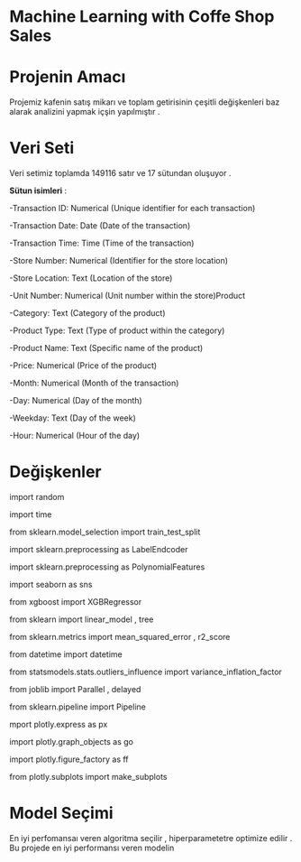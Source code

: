 
# Machine Learning with Coffe Shop Sales           
  
# Projenin Amacı
Projemiz kafenin satış mikarı ve toplam getirisinin çeşitli değişkenleri baz alarak analizini yapmak içşin yapılmıştır .

# Veri Seti
Veri setimiz toplamda 149116 satır ve 17 sütundan oluşuyor . 


**Sütun isimleri** :

-Transaction ID: Numerical (Unique identifier for each transaction)

-Transaction Date: Date (Date of the transaction)

-Transaction Time: Time (Time of the transaction)

-Store Number: Numerical (Identifier for the store location)

-Store Location: Text (Location of the store)

-Unit Number: Numerical (Unit number within the store)Product 

-Category: Text (Category of the product)

-Product Type: Text (Type of product within the category)

-Product Name: Text (Specific name of the product)

-Price: Numerical (Price of the product)

-Month: Numerical (Month of the transaction)

-Day: Numerical (Day of the month)

-Weekday: Text (Day of the week)

-Hour: Numerical (Hour of the day)



# Değişkenler

import random

import time

from sklearn.model_selection import train_test_split

import sklearn.preprocessing as LabelEndcoder 

import sklearn.preprocessing as PolynomialFeatures

import seaborn as sns

from xgboost import XGBRegressor

from sklearn import linear_model , tree

from sklearn.metrics import mean_squared_error , r2_score

from datetime import datetime 

from statsmodels.stats.outliers_influence import variance_inflation_factor

from joblib import Parallel , delayed

from sklearn.pipeline import Pipeline

mport plotly.express as px

import plotly.graph_objects as go

import plotly.figure_factory as ff

from plotly.subplots import make_subplots



# Model Seçimi
En iyi perfomansaı veren algoritma seçilir , hiperparametetre optimize edilir . 
Bu projede en iyi performansı veren modelin 







